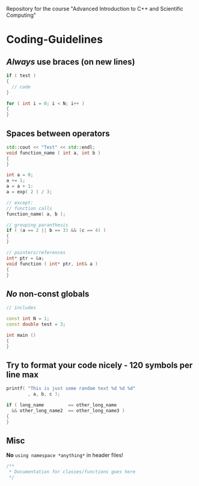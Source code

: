Repository for the course "Advanced Introduction to C++ and Scientific Computing"

# Coding-Guidelines

## *Always* use braces (on new lines)

```c++
if ( test )
{
  // code
}

for ( int i = 0; i < N; i++ )
{
}
```

## Spaces between operators

```c++
std::cout << "Test" << std::endl;
void function_name ( int a, int b )
{
}

int a = 0;
a += 1;
a = a + 1:
a = exp( 2 ) / 3;

// except:
// function calls
function_name( a, b );

// grouping paranthesis
if ( (a == 2 || b == 3) && (c == 4) )
{
}

// pointers/references
int* ptr = &a;
void function ( int* ptr, int& a )
{
}
```

## *No* non-const globals

```c++
// includes

const int N = 1;
const double test = 3;

int main ()
{
}
```

## Try to format your code nicely - 120 symbols per line max

```c++
printf( "This is just some random text %d %d %d"
        , a, b, c );

if ( long_name         == other_long_name
  && other_long_name2  == other_long_name3 )
{
}
```

## Misc

**No** `using namespace *anything*` in header files!

```c++
/**
 * Documentation for classes/functions goes here
 */
```
